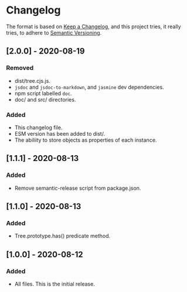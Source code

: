 # Changelog

The format is based on [Keep a Changelog](https://keepachangelog.com/en/1.0.0/),
and this project tries, it really tries, to adhere to [Semantic Versioning](https://semver.org/spec/v2.0.0.html).

## [2.0.0] - 2020-08-19

### Removed
  - dist/tree.cjs.js.
  - `jsdoc` and `jsdoc-to-markdown`, and `jasmine` dev dependencies.
  - npm script labelled `doc`.
  - doc/ and src/ directories.

### Added
  - This changelog file.
  - ESM version has been added to dist/.
  - The abiliity to store objects as properties of each instance.

## [1.1.1] - 2020-08-13

### Added
  - Remove semantic-release script from package.json.

## [1.1.0] - 2020-08-13

### Added
  - Tree.prototype.has() predicate method.

## [1.0.0] - 2020-08-12

### Added
  - All files. This is the initial release.
